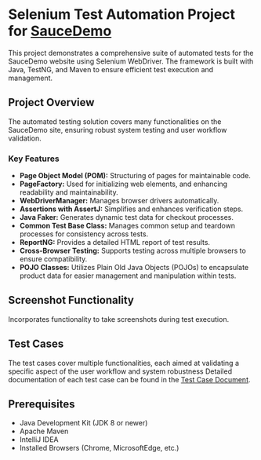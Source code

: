 # Selenium Test Automation Project for [SauceDemo](https://www.saucedemo.com)

This project demonstrates a comprehensive suite of automated tests for the SauceDemo website using Selenium WebDriver. The framework is built with Java, TestNG, and Maven to ensure efficient test execution and management. 

## Project Overview

The automated testing solution covers many functionalities on the SauceDemo site, ensuring robust system testing and user workflow validation.

### Key Features

- **Page Object Model (POM):** Structuring of pages for maintainable code.
- **PageFactory:** Used for initializing web elements, and enhancing readability and maintainability.
- **WebDriverManager:** Manages browser drivers automatically.
- **Assertions with AssertJ:** Simplifies and enhances verification steps.
- **Java Faker:** Generates dynamic test data for checkout processes.
- **Common Test Base Class:** Manages common setup and teardown processes for consistency across tests.
- **ReportNG:** Provides a detailed HTML report of test results.
- **Cross-Browser Testing:** Supports testing across multiple browsers to ensure compatibility.
- **POJO Classes:** Utilizes Plain Old Java Objects (POJOs) to encapsulate product data for easier management and manipulation within tests.
  
## Screenshot Functionality

Incorporates functionality to take screenshots during test execution. 

## Test Cases

The test cases cover multiple functionalities, each aimed at validating a specific aspect of the user workflow and system robustness
Detailed documentation of each test case can be found in the [Test Case Document](https://docs.google.com/spreadsheets/d/1wP8KPhp-sZ-4wc9PqefzqSvCMZcvE93YsStWpON5S8E/edit?usp=sharing).

## Prerequisites

- Java Development Kit (JDK 8 or newer)
- Apache Maven 
- IntelliJ IDEA 
- Installed Browsers (Chrome, MicrosoftEdge, etc.)
